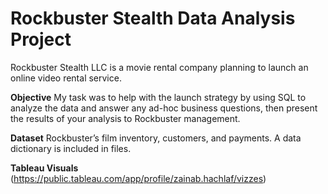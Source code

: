 # Rockbuster Stealth Data Analysis Project
Rockbuster Stealth LLC is a movie rental company planning to launch an online video rental service. 

**Objective** My task was to help with the launch strategy by using SQL to analyze the data and answer any ad-hoc business questions, then present the results of your analysis to Rockbuster management.

**Dataset** Rockbuster’s film inventory, customers, and payments. A data dictionary is included in files.

**Tableau Visuals** (https://public.tableau.com/app/profile/zainab.hachlaf/vizzes)

